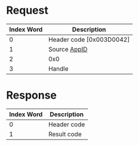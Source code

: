 # Request

| Index Word | Description                                           |
|------------|-------------------------------------------------------|
| 0          | Header code \[0x003D0042\]                            |
| 1          | Source [AppID](NS_and_APT_Services#AppIDs "wikilink") |
| 2          | 0x0                                                   |
| 3          | Handle                                                |

# Response

| Index Word | Description |
|------------|-------------|
| 0          | Header code |
| 1          | Result code |